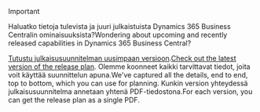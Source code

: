 > [!IMPORTANT]
>
> <span data-ttu-id="e57c2-101">Haluatko tietoja tulevista ja juuri julkaistuista Dynamics 365 Business Centralin ominaisuuksista?</span><span class="sxs-lookup"><span data-stu-id="e57c2-101">Wondering about upcoming and recently released capabilities in Dynamics 365 Business Central?</span></span>
>
> <span data-ttu-id="e57c2-102">[Tutustu julkaisusuunnitelman uusimpaan versioon](/dynamics365/release-plans/index).</span><span class="sxs-lookup"><span data-stu-id="e57c2-102">[Check out the latest version of the release plan](/dynamics365/release-plans/index).</span></span> <span data-ttu-id="e57c2-103">Olemme koonneet kaikki tarvittavat tiedot, joita voit käyttää suunnittelun apuna.</span><span class="sxs-lookup"><span data-stu-id="e57c2-103">We've captured all the details, end to end, top to bottom, which you can use for planning.</span></span> <span data-ttu-id="e57c2-104">Kunkin version yhteydessä julkaisusuunnitelma annetaan yhtenä PDF-tiedostona.</span><span class="sxs-lookup"><span data-stu-id="e57c2-104">For each version, you can get the release plan as a single PDF.</span></span>  
